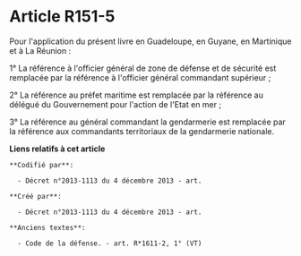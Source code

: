 # Article R151-5

Pour l'application du présent livre en Guadeloupe, en Guyane, en Martinique et à La Réunion :

1° La référence à l'officier général de zone de défense et de sécurité est remplacée par la référence à l'officier général
commandant supérieur ;

2° La référence au préfet maritime est remplacée par la référence au délégué du Gouvernement pour l'action de l'Etat en mer ;

3° La référence au général commandant la gendarmerie est remplacée par la référence aux commandants territoriaux de la
gendarmerie nationale.

**Liens relatifs à cet article**

	**Codifié par**:

	  - Décret n°2013-1113 du 4 décembre 2013 - art.

	**Créé par**:

	  - Décret n°2013-1113 du 4 décembre 2013 - art.

	**Anciens textes**:

	  - Code de la défense. - art. R*1611-2, 1° (VT)
